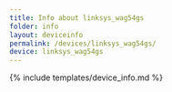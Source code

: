```yaml
---
title: Info about linksys_wag54gs
folder: info
layout: deviceinfo
permalink: /devices/linksys_wag54gs/
device: linksys_wag54gs
---
```

{% include templates/device_info.md %}
